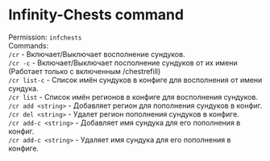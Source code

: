 # Infinity-Chests command
Permission: `infchests`  
Сommands:  
`/cr` - Включает/Выключает восполнение сундуков.  
`/cr -c` - Включает/Выключает посполнение сундуков от их имени (Работает только с включенным /chestrefill)  
`/cr list-c` - Список имён сундуков в конфиге для восполнения от имени сундука.  
`/cr list` - Список имён регионов в конфиге для восполнения сундуков.  
`/cr add <string>` - Добавляет регион для пополнения сундуков в конфиг.  
`/cr del <string>` - Удалет регион пополнения сундуков в конфиге.  
`/cr add-c <string>` - Добавляет имя сундука для его пополнения в конфиг.    
`/cr add-c <string>` - Удаляет имя сундука для его пополнения в конфиге.  
